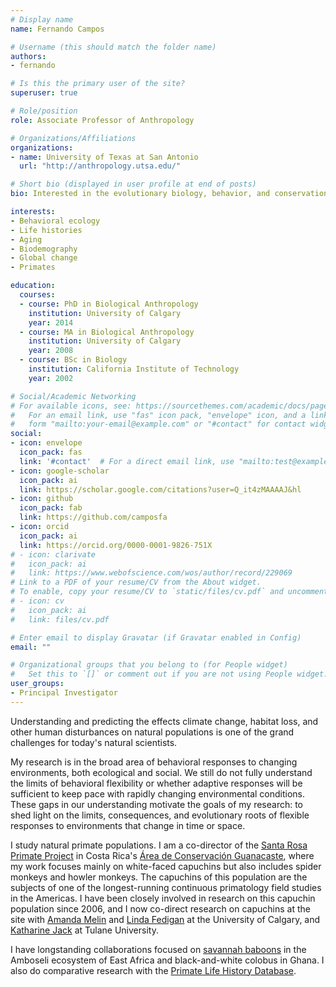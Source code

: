 ```yaml
---
# Display name
name: Fernando Campos

# Username (this should match the folder name)
authors:
- fernando

# Is this the primary user of the site?
superuser: true

# Role/position
role: Associate Professor of Anthropology

# Organizations/Affiliations
organizations:
- name: University of Texas at San Antonio
  url: "http://anthropology.utsa.edu/"

# Short bio (displayed in user profile at end of posts)
bio: Interested in the evolutionary biology, behavior, and conservation of primates.

interests:
- Behavioral ecology
- Life histories
- Aging
- Biodemography
- Global change
- Primates

education:
  courses:
  - course: PhD in Biological Anthropology
    institution: University of Calgary
    year: 2014
  - course: MA in Biological Anthropology
    institution: University of Calgary
    year: 2008
  - course: BSc in Biology
    institution: California Institute of Technology
    year: 2002

# Social/Academic Networking
# For available icons, see: https://sourcethemes.com/academic/docs/page-builder/#icons
#   For an email link, use "fas" icon pack, "envelope" icon, and a link in the
#   form "mailto:your-email@example.com" or "#contact" for contact widget.
social:
- icon: envelope
  icon_pack: fas
  link: '#contact'  # For a direct email link, use "mailto:test@example.org".
- icon: google-scholar
  icon_pack: ai
  link: https://scholar.google.com/citations?user=Q_it4zMAAAAJ&hl
- icon: github
  icon_pack: fab
  link: https://github.com/camposfa
- icon: orcid
  icon_pack: ai
  link: https://orcid.org/0000-0001-9826-751X
# - icon: clarivate
#   icon_pack: ai
#   link: https://www.webofscience.com/wos/author/record/229069
# Link to a PDF of your resume/CV from the About widget.
# To enable, copy your resume/CV to `static/files/cv.pdf` and uncomment the lines below.
# - icon: cv
#   icon_pack: ai
#   link: files/cv.pdf

# Enter email to display Gravatar (if Gravatar enabled in Config)
email: ""

# Organizational groups that you belong to (for People widget)
#   Set this to `[]` or comment out if you are not using People widget.
user_groups:
- Principal Investigator
---
```


Understanding and predicting the effects climate change, habitat loss, and other human disturbances on natural populations is one of the grand challenges for today's natural scientists.

My research is in the broad area of behavioral responses to changing environments, both ecological and social. We still do not fully understand the limits of behavioral flexibility or whether adaptive responses will be sufficient to keep pace with rapidly changing environmental conditions. These gaps in our understanding motivate the goals of my research: to shed light on the limits, consequences, and evolutionary roots of flexible responses to environments that change in time or space.

I study natural primate populations. I am a co-director of the [Santa Rosa Primate Project](https://www.santarosaprimates.org/) in Costa Rica's [Área de Conservación Guanacaste](http://www.acguanacaste.ac.cr/), where my work focuses mainly on white-faced capuchins but also includes spider monkeys and howler monkeys. The capuchins of this population are the subjects of one of the longest-running continuous primatology field studies in the Americas. I have been closely involved in research on this capuchin population since 2006, and I now co-direct research on capuchins at the site with [Amanda Melin](https://www.amandamelin.com/) and [Linda Fedigan](https://www.lindafedigan.ca/) at the University of Calgary, and [Katharine Jack](https://www.katharine-jack.com/) at Tulane University.


I have longstanding collaborations focused on [savannah baboons](https://amboselibaboons.nd.edu/) in the Amboseli ecosystem of East Africa and black-and-white colobus in Ghana. I also do comparative research with the [Primate Life History Database](http://www.plhdb.org).

